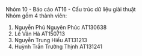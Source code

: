 Nhóm 10 - Báo cáo AT16 - Cấu trúc dữ liệu giải thuật </br>
Nhóm gồm 4 thành viên:  </br>
1. Nguyễn Phú Nguyên Phúc AT130638 </br>
2. Lê Văn Hà AT150713 </br>
3. Nguyễn Trung Hiếu AT131213 </br>
4. Huỳnh Trần Trường Thịnh AT131241
